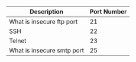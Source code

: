 | Description     | Port Number |
| ----------- | ----------- |
| What is insecure ftp port   | 21     |
| SSH   | 22        |
| Telnet | 23|
| What is insecure smtp port | 25 |
